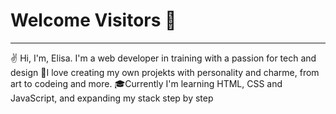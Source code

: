 # Welcome Visitors 👋
---
✌️ Hi, I'm, Elisa. I'm a web developer in training with a passion for tech and design
🎨I love creating my own projekts with personality and charme, from art to codeing and more.
🎓Currently I'm learning HTML, CSS and JavaScript, and expanding my stack step by step
